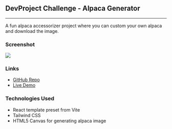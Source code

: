 ## DevProject Challenge - Alpaca Generator

---

A fun alpaca accessorizer project where you can custom your own alpaca and download the image.

### Screenshot

![](https://i.imgur.com/0br1iLV.png)

### Links

- [GitHub Repo](https://github.com/williamafil/dp-alpaca-generator)
- [Live Demo](https://dp-alpaca-generator-f4ax6xhw1-williamafil.vercel.app/)

### Technologies Used

- React template preset from Vite
- Tailwind CSS
- HTML5 Canvas for generating alpaca image
